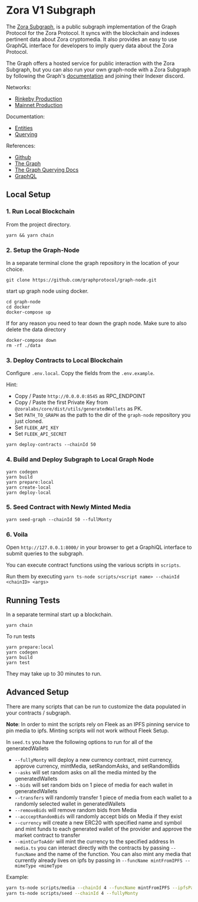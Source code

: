 # Zora V1 Subgraph

The [Zora Subgraph](https://github.com/ourzora/zora-v1-subgraph), is a public subgraph implementation of the Graph Protocol for the Zora Protocol. It syncs with the blockchain and indexes pertinent data about Zora cryptomedia. It also provides an easy to use GraphQL interface for developers to imply query data about the Zora Protocol.

The Graph offers a hosted service for public interaction with the Zora Subgraph, but you can also run your own graph-node with a Zora Subgraph by following the Graph's [documentation](https://thegraph.com/docs/network#indexing) and joining their Indexer discord.

Networks:
- [Rinkeby Production](https://thegraph.com/explorer/subgraph/ourzora/zora-v1)
- [Mainnet Production](https://thegraph.com/explorer/subgraph/ourzora/zora-v1-rinkeby)

Documentation:
- [Entities](docs/entities.md)
- [Querying](docs/querying.md)

References:
- [Github](https://github.com/ourzora/zora-v1-subgraph)
- [The Graph](https://thegraph.com/explorer/subgraph/ourzora/zora-v1)
- [The Graph Querying Docs](https://thegraph.com/docs/query-the-graph)
- [GraphQL](https://graphql.org/)

## Local Setup

### 1. Run Local Blockchain

From the project directory.

```
yarn && yarn chain
```

### 2. Setup the Graph-Node

In a separate terminal clone the graph repository in the location of your choice.

```
git clone https://github.com/graphprotocol/graph-node.git
```

start up graph node using docker. 

```
cd graph-node
cd docker 
docker-compose up
```

If for any reason you need to tear down the graph node. Make sure to also delete the data directory

```
docker-compose down
rm -rf ./data
```

### 3. Deploy Contracts to Local Blockchain

Configure `.env.local`. Copy the fields from the `.env.example`.

Hint: 
- Copy / Paste `http://0.0.0.0:8545` as RPC_ENDPOINT
- Copy / Paste the first Private Key from `@zoralabs/core/dist/utils/generatedWallets` as PK.
- Set `PATH_TO_GRAPH` as the path to the dir of the `graph-node` repository you just cloned.
- Set `FLEEK_API_KEY`
- Set `FLEEK_API_SECRET`

```
yarn deploy-contracts --chainId 50
```

### 4. Build and Deploy Subgraph to Local Graph Node

```
yarn codegen
yarn build
yarn prepare:local 
yarn create-local
yarn deploy-local
```

### 5. Seed Contract with Newly Minted Media

```
yarn seed-graph --chainId 50 --fullMonty
```

### 6. Voila

Open `http://127.0.0.1:8000/` in your browser to get a GraphiQL interface to submit
queries to the subgraph.

You can execute contract functions using the various scripts in `scripts`.

Run them by executing `yarn ts-node scripts/<script name> --chainId <chainID> <args>`


## Running Tests

In a separate terminal start up a blockchain.

```
yarn chain
```

To run tests 

```
yarn prepare:local
yarn codegen
yarn build
yarn test
```

They may take up to 30 minutes to run.

## Advanced Setup

There are many scripts that can be run to customize the data populated in your contracts / subgraph.

**Note**: In order to mint the scripts rely on Fleek as an IPFS pinning service to pin media to ipfs. Minting scripts will not work without Fleek Setup.

In `seed.ts` you have the following options to run for all of the generatedWallets
- `--fullyMonty` will deploy a new currency contract, mint currency, approve currency, mintMedia, setRandomAsks, and setRandomBids
- `--asks` will set random asks on all the media minted by the generatedWallets
- `--bids` will set random bids on 1 piece of media for each wallet in generatedWallets
- `--transfers` will randomly transfer 1 piece of media from each wallet to a randomly selected wallet in generatedWallets
- `--removeBids` will remove random bids from Media
- `--accceptRandomBids` will randomly accept bids on Media if they exist
- `--currency` will create a new ERC20 with specified name and symbol and mint funds to each generated wallet of the provider and approve the market contract to transfer
- `--mintCurToAddr` will mint the currency to the specified address
In `media.ts` you can interact directly with the contracts by passing `--funcName` and the name of the function.
You can also mint any media that currently already lives on ipfs by passing in `--funcName mintFromIPFS --mimeType <mimeType`

Example: 

```bash
yarn ts-node scripts/media --chainId 4 --funcName mintFromIPFS --ipfsPath Qmba649sCjuvUk6cY8ca9roFWHdXA7Cp2Ka66SmBdhJy9Y/snowbringerpix.gif --mimeType image/gif
yarn ts-node scripts/seed --chainId 4 --fullyMonty
```